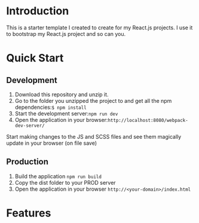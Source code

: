 # Introduction
This is a starter template I created to create for my React.js projects. I use it to bootstrap my React.js project and so can you.

# Quick Start
## Development

1. Download this repository and unzip it.
2. Go to the folder you unzipped the project to and get all the npm dependencies:```$ npm install```
3. Start the development server:```npm run dev```
4. Open the application in your browser:```http://localhost:8080/webpack-dev-server/```

Start making changes to the JS and SCSS files and see them magically update in your browser (on file save)

## Production

1. Build the application 
```npm run build```
2. Copy the dist folder to your PROD server
3. Open the application in your browser 
```http://<your-domain>/index.html```

# Features
